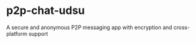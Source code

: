 # p2p-chat-udsu
A secure and anonymous P2P messaging app with encryption and cross-platform support
